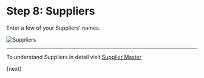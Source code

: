 <!-- add-breadcrumbs -->
# Step 8: Suppliers

Enter a few of your Suppliers' names.

<img alt="Suppliers" class="screenshot"
src="{{docs_base_url}}/assets/img/setup-wizard/step-9.png">

---

To understand Suppliers in detail visit [Supplier Master]({{docs_base_url}}/user/manual/en/buying/supplier.html)

{next}

